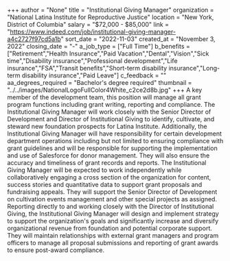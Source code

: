 +++
author = "None"
title = "Institutional Giving Manager"
organization = "National Latina Institute for Reproductive Justice"
location = "New York, District of Columbia"
salary = "$72,000 - $85,000"
link = "https://www.indeed.com/job/institutional-giving-manager-a4c2727f97cd5a1b"
sort_date = "2022-11-03"
created_at = "November 3, 2022"
closing_date = "-"
a_job_type = ["Full Time"]
b_benefits = ["Retirement","Health Insurance","Paid Vacation","Dental","Vision","Sick time","Disability insurance","Professional development","Life insurance","FSA","Transit benefits","Short-term disability insurance","Long-term disability insurance","Paid Leave"]
c_feedback = ""
aa_degrees_required = "Bachelor's degree required"
thumbnail = "../../images/NationalLogoFullColor4White_c2ce2d8b.jpg"
+++
A key member of the development team, this position will manage all grant program functions including grant writing, reporting and compliance. The Institutional Giving Manager will work closely with the Senior Director of Development and Director of Institutional Giving to identify, cultivate, and steward new foundation prospects for Latina Institute. Additionally, the Institutional Giving Manager will have responsibility for certain development department operations including but not limited to ensuring compliance with grant guidelines and will be responsible for supporting the implementation and use of Salesforce for donor management. They will also ensure the accuracy and timeliness of grant records and reports. The Institutional Giving Manager will be expected to work independently while collaboratively engaging a cross section of the organization for content, success stories and quantitative data to support grant proposals and fundraising appeals. They will support the Senior Director of Development on cultivation events management and other special projects as assigned. Reporting directly to and working closely with the Director of Institutional Giving, the Institutional Giving Manager will design and implement strategy to support the organization's goals and significantly increase and diversify organizational revenue from foundation and potential corporate support. They will maintain relationships with external grant managers and program officers to manage all proposal submissions and reporting of grant awards to ensure post-award compliance.